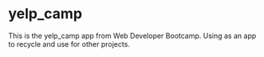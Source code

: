 # yelp_camp
This is the yelp_camp app from Web Developer Bootcamp. Using as an app to recycle and use for other projects.
